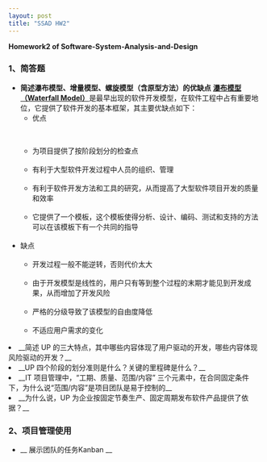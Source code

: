 ```yaml
---
layout: post
title: "SSAD HW2"
---
```

<b>Homework2 of Software-System-Analysis-and-Design</b>

### 1、简答题
- __简述瀑布模型、增量模型、螺旋模型（含原型方法）的优缺点__
    [__瀑布模型（Waterfall Model）__](https://en.wikipedia.org/wiki/Waterfall_model)是最早出现的软件开发模型，在软件工程中占有重要地位，它提供了软件开发的基本框架，其主要优缺点如下：
    <ul>
        <li> 优点
            <ul>
                <li>为项目提供了按阶段划分的检查点</li> 
                <li>有利于大型软件开发过程中人员的组织、管理</li>   
                <li>有利于软件开发方法和工具的研究，从而提高了大型软件项目开发的质量和效率</li>       
                <li>它提供了一个模板，这个模板使得分析、设计、编码、测试和支持的方法可以在该模板下有一个共同的指导</li>
            </ul>
        </li>
        <li> 缺点
            <ul>
                <li>开发过程一般不能逆转，否则代价太大</li> 
                <li>由于开发模型是线性的，用户只有等到整个过程的末期才能见到开发成果，从而增加了开发风险</li>   
                <li>严格的分级导致了该模型的自由度降低</li>       
                <li>不适应用户需求的变化</li>
            </ul>
        </li>
    </ul>
<li> __简述 UP 的三大特点，其中哪些内容体现了用户驱动的开发，哪些内容体现风险驱动的开发？__ </li>
    
<li> __UP 四个阶段的划分准则是什么？关键的里程碑是什么？__</li>

<li> __IT 项目管理中，“工期、质量、范围/内容” 三个元素中，在合同固定条件下，为什么说“范围/内容”是项目团队是易于控制的__</li>

<li> __为什么说，UP 为企业按固定节奏生产、固定周期发布软件产品提供了依据？__</li>

</ul>

### 2、项目管理使用
<ul>
    <li>__ 展示团队的任务Kanban __ </li>




